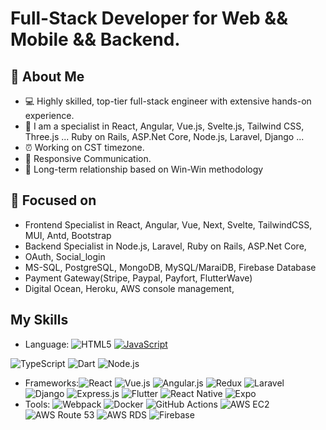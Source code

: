 # Full-Stack Developer for Web && Mobile && Backend.

## 👋 About Me
- 💻 Highly skilled, top-tier full-stack engineer with extensive hands-on experience.
- 💪 I am a specialist in
   React, Angular, Vue.js, Svelte.js, Tailwind CSS, Three.js ...
   Ruby on Rails, ASP.Net Core, Node.js, Laravel, Django ...
- ⏰ Working on CST timezone.
- 📙 Responsive Communication.
- 👊 Long-term relationship based on Win-Win methodology

## 📜 Focused on
- Frontend Specialist in React, Angular, Vue, Next, Svelte, TailwindCSS, MUI, Antd, Bootstrap
- Backend Specialist in  Node.js, Laravel, Ruby on Rails, ASP.Net Core,
- OAuth, Social_login
- MS-SQL, PostgreSQL, MongoDB, MySQL/MaraiDB, Firebase Database
- Payment Gateway(Stripe, Paypal, Payfort, FlutterWave)
- Digital Ocean, Heroku, AWS console management, 

## My Skills
- Language: 
![HTML5](https://img.shields.io/badge/-HTML5-E34F26?style=flat-square&logo=html5&logoColor=white)
[![JavaScript](https://img.shields.io/badge/-JavaScript-F7DF1E?style=flat&logo=javascript&logoColor=white)](https://developer.mozilla.org/en-US/docs/Web/JavaScript)

![TypeScript](https://img.shields.io/badge/-TypeScript-007ACC?style=flat-square&logo=typescript&logoColor=white)
![Dart](https://img.shields.io/badge/-Dart-0175C2?style=flat-square&logo=dart&logoColor=white)
![Node.js](https://img.shields.io/badge/-Node.js-339933?style=flat-square&logo=nodedotjs&logoColor=white)
- Frameworks:![React](https://img.shields.io/badge/-React-61DAFB?style=flat-square&logo=react&logoColor=white)
![Vue.js](https://img.shields.io/badge/-Vue.js-4FC08D?style=flat-square&logo=vue.js&logoColor=white)
![Angular.js](https://img.shields.io/badge/-Angular.js-E23237?style=flat-square&logo=angularjs&logoColor=white)
![Redux](https://img.shields.io/badge/-Redux-764ABC?style=flat-square&logo=redux&logoColor=white)
![Laravel](https://img.shields.io/badge/-Laravel-FF2D20?style=flat-square&logo=laravel&logoColor=white)
![Django](https://img.shields.io/badge/-Django-092E20?style=flat-square&logo=django&logoColor=white)
![Express.js](https://img.shields.io/badge/-Express.js-000000?style=flat-square&logo=express&logoColor=white)
![Flutter](https://img.shields.io/badge/-Flutter-02569B?style=flat-square&logo=flutter&logoColor=white)
![React Native](https://img.shields.io/badge/-React_Native-61DAFB?style=flat-square&logo=react&logoColor=white)
![Expo](https://img.shields.io/badge/-Expo-1B1F23?style=flat-square&logo=expo&logoColor=white)
- Tools: 
![Webpack](https://img.shields.io/badge/-Webpack-8DD6F9?style=flat-square&logo=webpack&logoColor=black)
![Docker](https://img.shields.io/badge/-Docker-2496ED?style=flat-square&logo=docker&logoColor=white)
![GitHub Actions](https://img.shields.io/badge/-GitHub_Actions-2088FF?style=flat-square&logo=github-actions&logoColor=white)
![AWS EC2](https://img.shields.io/badge/-AWS_EC2-FF9900?style=flat-square&logo=amazonec2&logoColor=white)
![AWS Route 53](https://img.shields.io/badge/-AWS_Route_53-FF9900?style=flat-square&logo=amazonaws&logoColor=white)
![AWS RDS](https://img.shields.io/badge/-AWS_RDS-FF9900?style=flat-square&logo=amazonrds&logoColor=white)
![Firebase](https://img.shields.io/badge/-Firebase-FFCA28?style=flat-square&logo=firebase&logoColor=black)
